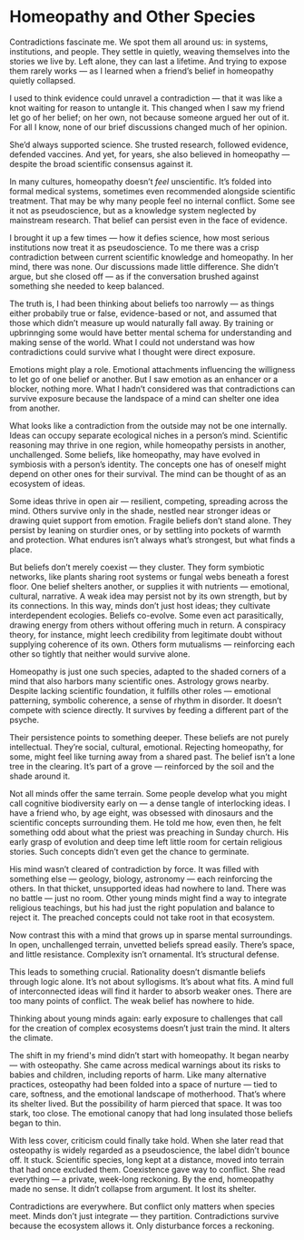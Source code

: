 # Homeopathy and Other Species

Contradictions fascinate me. We spot them all around us: in systems, institutions, and people. They settle in quietly, weaving themselves into the stories we live by. Left alone, they can last a lifetime. And trying to expose them rarely works — as I learned when a friend’s belief in homeopathy quietly collapsed.

I used to think evidence could unravel a contradiction — that it was like a knot waiting for reason to untangle it. This changed when I saw my friend let go of her belief; on her own, not because someone argued her out of it. For all I know, none of our brief discussions changed much of her opinion.

She’d always supported science. She trusted research, followed evidence, defended vaccines. And yet, for years, she also believed in homeopathy — despite the broad scientific consensus against it.

In many cultures, homeopathy doesn’t _feel_ unscientific. It’s folded into formal medical systems, sometimes even recommended alongside scientific treatment. That may be why many people feel no internal conflict. Some see it not as pseudoscience, but as a knowledge system neglected by mainstream research. That belief can persist even in the face of evidence.

I brought it up a few times — how it defies science, how most serious institutions now treat it as pseudoscience. 
To me there was a crisp contradiction between current scientific knowledge and homeopathy. 
In her mind, there was none. Our discussions made little difference.
She didn’t argue, but she closed off — as if the conversation brushed against something she needed to keep balanced.

The truth is, I had been thinking about beliefs too narrowly — as things either probabily true or false, evidence-based or not, and assumed that those which didn’t measure up would naturally fall away. By training or upbrinnging some would have better mental schema for understanding and making sense of the world. What I could not understand was how contradictions could survive what I thought were direct exposure.

Emotions might play a role. Emotional attachments influencing the willigness to let go of one belief or another. But I saw emotion as an enhancer or a blocker, nothing more. What I hadn’t considered was that contradictions can survive exposure because the landspace of a mind can shelter one idea from another.

What looks like a contradiction from the outside may not be one internally. Ideas can occupy separate ecological niches in a person’s mind. Scientific reasoning may thrive in one region, while homeopathy persists in another, unchallenged. Some beliefs, like homeopathy, may have evolved in symbiosis with a person’s identity. The concepts one has of oneself might depend on other ones for their survival. 
The mind can be thought of as an ecosystem of ideas.

Some ideas thrive in open air — resilient, competing, spreading across the mind. Others survive only in the shade, nestled near stronger ideas or drawing quiet support from emotion. Fragile beliefs don’t stand alone. They persist by leaning on sturdier ones, or by settling into pockets of warmth and protection. What endures isn’t always what’s strongest, but what finds a place.

But beliefs don’t merely coexist — they cluster. They form symbiotic networks, like plants sharing root systems or fungal webs beneath a forest floor. One belief shelters another, or supplies it with nutrients — emotional, cultural, narrative. A weak idea may persist not by its own strength, but by its connections. In this way, minds don’t just host ideas; they cultivate interdependent ecologies. Beliefs co-evolve. Some even act parasitically, drawing energy from others without offering much in return. A conspiracy theory, for instance, might leech credibility from legitimate doubt without supplying coherence of its own. Others form mutualisms — reinforcing each other so tightly that neither would survive alone.

Homeopathy is just one such species, adapted to the shaded corners of a mind that also harbors many scientific ones. Astrology grows nearby. Despite lacking scientific foundation, it fulfills other roles — emotional patterning, symbolic coherence, a sense of rhythm in disorder. It doesn’t compete with science directly. It survives by feeding a different part of the psyche.

Their persistence points to something deeper. These beliefs are not purely intellectual. They’re social, cultural, emotional. Rejecting homeopathy, for some, might feel like turning away from a shared past. The belief isn’t a lone tree in the clearing. It’s part of a grove — reinforced by the soil and the shade around it.

Not all minds offer the same terrain. Some people develop what you might call cognitive biodiversity early on — a dense tangle of interlocking ideas. I have a friend who, by age eight, was obsessed with dinosaurs and the scientific concepts surrounding them. He told me how, even then, he felt something odd about what the priest was preaching in Sunday church. His early grasp of evolution and deep time left little room for certain religious stories. Such concepts didn’t even get the chance to germinate.

His mind wasn’t cleared of contradiction by force. It was filled with something else — geology, biology, astronomy — each reinforcing the others. In that thicket, unsupported ideas had nowhere to land. There was no battle — just no room. Other young minds might find a way to integrate religious teachings, but his had just the right population and balance to reject it. The preached concepts could not take root in that ecosystem.

Now contrast this with a mind that grows up in sparse mental surroundings. In open, unchallenged terrain, unvetted beliefs spread easily. There’s space, and little resistance. Complexity isn’t ornamental. It’s structural defense.

This leads to something crucial. Rationality doesn’t dismantle beliefs through logic alone. It’s not about syllogisms. It’s about what fits. A mind full of interconnected ideas will find it harder to absorb weaker ones. There are too many points of conflict. The weak belief has nowhere to hide.

Thinking about young minds again: early exposure to challenges that call for the creation of complex ecosystems doesn’t just train the mind. It alters the climate.

The shift in my friend's mind didn’t start with homeopathy. It began nearby — with osteopathy. She came across medical warnings about its risks to babies and children, including reports of harm. Like many alternative practices, osteopathy had been folded into a space of nurture — tied to care, softness, and the emotional landscape of motherhood. That’s where its shelter lived. But the possibility of harm pierced that space. It was too stark, too close. The emotional canopy that had long insulated those beliefs began to thin.

With less cover, criticism could finally take hold. When she later read that osteopathy is widely regarded as a pseudoscience, the label didn’t bounce off. It stuck. Scientific species, long kept at a distance, moved into terrain that had once excluded them. Coexistence gave way to conflict. She read everything — a private, week-long reckoning. By the end, homeopathy made no sense. It didn’t collapse from argument. It lost its shelter.

Contradictions are everywhere. But conflict only matters when species meet. Minds don’t just integrate — they partition. Contradictions survive because the ecosystem allows it. Only disturbance forces a reckoning.
